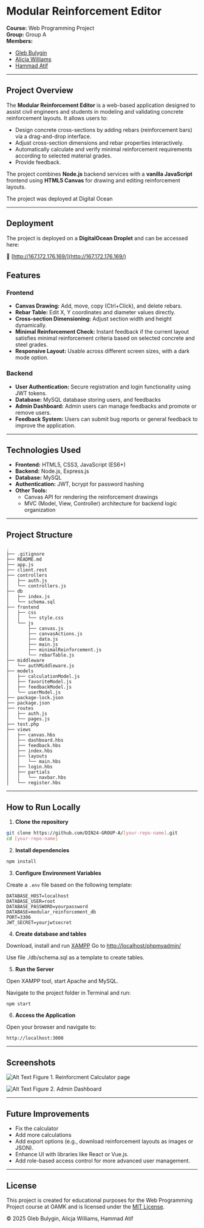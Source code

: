 # Modular Reinforcement Editor

**Course:** Web Programming Project  
**Group:** Group A  
**Members:**

- [Gleb Bulygin](https://github.com/gllbhh)
- [Alicja Williams](https://github.com/alaWilliams)
- [Hammad Atif](https://github.com/h7mmxd)

---

## Project Overview

The **Modular Reinforcement Editor** is a web-based application designed to assist civil engineers and students in modeling and validating concrete reinforcement layouts. It allows users to:

- Design concrete cross-sections by adding rebars (reinforcement bars) via a drag-and-drop interface.
- Adjust cross-section dimensions and rebar properties interactively.
- Automatically calculate and verify minimal reinforcement requirements according to selected material grades.
- Provide feedback.

The project combines **Node.js** backend services with a **vanilla JavaScript** frontend using **HTML5 Canvas** for drawing and editing reinforcement layouts.

The project was deployed at Digital Ocean

---

## Deployment

The project is deployed on a **DigitalOcean Droplet** and can be accessed here:

🔗 [http://167.172.176.169/](http://167.172.176.169/)

## Features

### Frontend

- **Canvas Drawing:** Add, move, copy (Ctrl+Click), and delete rebars.
- **Rebar Table:** Edit X, Y coordinates and diameter values directly.
- **Cross-section Dimensioning:** Adjust section width and height dynamically.
- **Minimal Reinforcement Check:** Instant feedback if the current layout satisfies minimal reinforcement criteria based on selected concrete and steel grades.
- **Responsive Layout:** Usable across different screen sizes, with a dark mode option.

### Backend

- **User Authentication:** Secure registration and login functionality using JWT tokens.
- **Database:** MySQL database storing users, and feedbacks
- **Admin Dashboard:** Admin users can manage feedbacks and promote or remove users.
- **Feedback System:** Users can submit bug reports or general feedback to improve the application.

---

## Technologies Used

- **Frontend:** HTML5, CSS3, JavaScript (ES6+)
- **Backend:** Node.js, Express.js
- **Database:** MySQL
- **Authentication:** JWT, bcrypt for password hashing
- **Other Tools:**
  - Canvas API for rendering the reinforcement drawings
  - MVC (Model, View, Controller) architecture for backend logic organization

---

## Project Structure

```
.
├── .gitignore
├── README.md
├── app.js
├── client.rest
├── controllers
│   ├── auth.js
│   └── controllers.js
├── db
│   ├── index.js
│   └── schema.sql
├── frontend
│   ├── css
│   │   └── style.css
│   └── js
│       ├── canvas.js
│       ├── canvasActions.js
│       ├── data.js
│       ├── main.js
│       ├── minimalReinforcement.js
│       └── rebarTable.js
├── middleware
│   └── authMiddleware.js
├── models
│   ├── calculationModel.js
│   ├── favoriteModel.js
│   ├── feedbackModel.js
│   └── userModel.js
├── package-lock.json
├── package.json
├── routes
│   ├── auth.js
│   └── pages.js
├── test.php
├── views
│   ├── canvas.hbs
│   ├── dashboard.hbs
│   ├── feedback.hbs
│   ├── index.hbs
│   ├── layouts
│   │   └── main.hbs
│   ├── login.hbs
│   ├── partials
│   │   └── navbar.hbs
│   └── register.hbs

```

---

## How to Run Locally

1. **Clone the repository**

```bash
git clone https://github.com/DIN24-GROUP-A/[your-repo-name].git
cd [your-repo-name]
```

2. **Install dependencies**

```bash
npm install
```

3. **Configure Environment Variables**

Create a `.env` file based on the following template:

```env
DATABASE_HOST=localhost
DATABASE_USER=root
DATABASE_PASSWORD=yourpassword
DATABASE=modular_reinforcement_db
PORT=3306
JWT_SECRET=yourjwtsecret
```

4. **Create database and tables**

Download, install and run [XAMPP](https://www.apachefriends.org/)
Go to [http://localhost/phpmyadmin/](http://localhost/phpmyadmin/)

Use file ./db/schema.sql as a template to create tables.

5. **Run the Server**

Open XAMPP tool, start Apache and MySQL.

Navigate to the project folder in Terminal and run:

```bash
npm start
```

6. **Access the Application**

Open your browser and navigate to:

```
http://localhost:3000
```

---

## Screenshots

![Alt Text](/SCREENSHOTS/canvas.png)
Figure 1. Reinforcment Calculator page

![Alt Text](/SCREENSHOTS/admin_dashboard.png)
Figure 2. Admin Dashboard

---

## Future Improvements

- Fix the calculator
- Add more calculations
- Add export options (e.g., download reinforcement layouts as images or JSON).
- Enhance UI with libraries like React or Vue.js.
- Add role-based access control for more advanced user management.

---

## License

This project is created for educational purposes for the Web Programming Project course at OAMK and is licensed under the [MIT License](LICENSE).

© 2025 Gleb Bulygin, Alicja Williams, Hammad Atif
